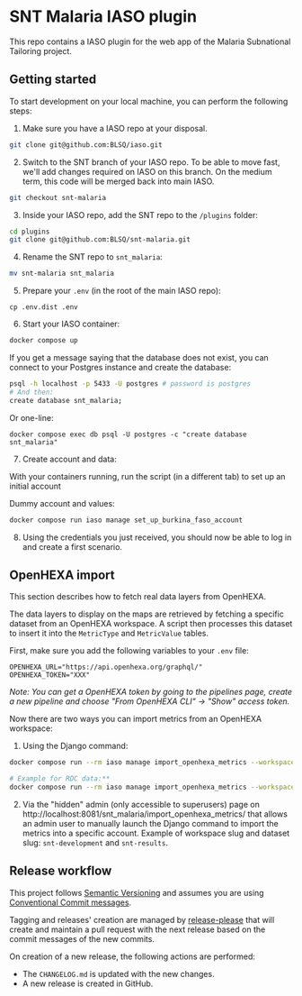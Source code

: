 # SNT Malaria IASO plugin

This repo contains a IASO plugin for the web app of the Malaria Subnational Tailoring project.

## Getting started

To start development on your local machine, you can perform the following steps:

1. Make sure you have a IASO repo at your disposal.

```bash
git clone git@github.com:BLSQ/iaso.git
```

2. Switch to the SNT branch of your IASO repo. To be able to move fast, we'll add changes required on IASO on this branch. On the medium term, this code will be merged back into main IASO.

```bash
git checkout snt-malaria
```

3. Inside your IASO repo, add the SNT repo to the `/plugins` folder:

```bash
cd plugins
git clone git@github.com:BLSQ/snt-malaria.git
```

4. Rename the SNT repo to `snt_malaria`:

```bash
mv snt-malaria snt_malaria
```

5. Prepare your `.env` (in the root of the main IASO repo):

```.env
cp .env.dist .env
```

6. Start your IASO container:

```bash
docker compose up
```

If you get a message saying that the database does not exist, you can connect to your Postgres instance and create the database:

```bash
psql -h localhost -p 5433 -U postgres # password is postgres
# And then:
create database snt_malaria;
```

Or one-line:

`docker compose exec db psql -U postgres -c "create database snt_malaria"`

7. Create account and data:

With your containers running, run the script (in a different tab) to set up an initial account

Dummy account and values:

```bash
docker compose run iaso manage set_up_burkina_faso_account
```

8. Using the credentials you just received, you should now be able to log in and create a first scenario.

## OpenHEXA import

This section describes how to fetch real data layers from OpenHEXA.

The data layers to display on the maps are retrieved by fetching a specific dataset from an OpenHEXA workspace. A script then processes this dataset to insert it into the `MetricType` and `MetricValue` tables.

First, make sure you add the following variables to your `.env` file:

```.env
OPENHEXA_URL="https://api.openhexa.org/graphql/"
OPENHEXA_TOKEN="XXX"
```

_Note: You can get a OpenHEXA token by going to the pipelines page, create a new pipeline and choose "From OpenHEXA CLI" -> "Show" access token._

Now there are two ways you can import metrics from an OpenHEXA workspace:

1. Using the Django command:

```bash
docker compose run --rm iaso manage import_openhexa_metrics --workspace_slug <slug> --dataset_slug <slug> --account-id <id>

# Example for RDC data:**
docker compose run --rm iaso manage import_openhexa_metrics --workspace_slug snt-development --dataset_slug snt-results --account-id 2
```

2. Via the "hidden" admin (only accessible to superusers) page on http://localhost:8081/snt_malaria/import_openhexa_metrics/ that allows an admin user to manually launch the Django command to import the metrics into a specific account. Example of workspace slug and dataset slug: `snt-development` and `snt-results`.

## Release workflow

This project follows [Semantic Versioning](http://semver.org/) and assumes you are using [Conventional Commit messages](https://www.conventionalcommits.org/).

Tagging and releases' creation are managed by [release-please](https://github.com/googleapis/release-please) that will create and maintain a pull request with the next release based on the commit messages of the new commits.

On creation of a new release, the following actions are performed:

- The `CHANGELOG.md` is updated with the new changes.
- A new release is created in GitHub.
